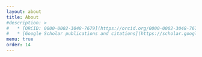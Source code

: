 ```yaml
---
layout: about
title: About
#description: >
#   * [ORCID: 0000-0002-3048-7679](https://orcid.org/0000-0002-3048-7679)|
#   * [Google Scholar publications and citations](https://scholar.google.com/citations?user=CEPlauQAAAAJ&hl=en)
menu: true
order: 14
---
```

